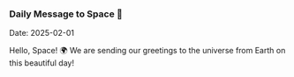 ### Daily Message to Space 🌌
Date: 2025-02-01

Hello, Space! 🌍 We are sending our greetings to the universe from Earth on this beautiful day!
